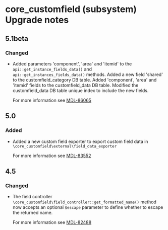 # core_customfield (subsystem) Upgrade notes

## 5.1beta

### Changed

- Added parameters 'component', 'area' and 'itemid' to the `api::get_instance_fields_data()` and `api::get_instances_fields_data()` methods. Added a new field 'shared' to the customfield_category DB table. Added 'component', 'area' and 'itemid' fields to the customfield_data DB table. Modified the customfield_data DB table unique index to include the new fields.

  For more information see [MDL-86065](https://tracker.moodle.org/browse/MDL-86065)

## 5.0

### Added

- Added a new custom field exporter to export custom field data in `\core_customfield\external\field_data_exporter`

  For more information see [MDL-83552](https://tracker.moodle.org/browse/MDL-83552)

## 4.5

### Changed

- The field controller `\core_customfield\field_controller::get_formatted_name()` method now accepts an optional `$escape` parameter to define whether to escape the returned name.

  For more information see [MDL-82488](https://tracker.moodle.org/browse/MDL-82488)
